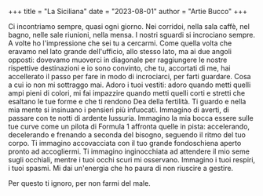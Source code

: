 +++
title = "La Siciliana"
date = "2023-08-01"
author = "Artie Bucco"
+++

Ci incontriamo sempre, quasi ogni giorno. Nei corridoi, nella sala caffè, nel bagno, nelle sale riunioni, nella mensa. I nostri sguardi si incrociano sempre. A volte ho l'impressione che sei tu a cercarmi. Come quella volta che eravamo nel lato grande dell'ufficio, allo stesso lato, ma ai due angoli opposti: dovevamo muoverci in diagonale per raggiungere le nostre rispettive destinazioni e io sono convinto, che tu, accortati di me, hai accellerato il passo per fare in modo di incrociarci, per farti guardare. Cosa a cui io non mi sottraggo mai. Adoro i tuoi vestiti: adoro quando metti quelli ampi pieni di colori, mi fai impazzire quando metti quelli corti e stretti che esaltano le tue forme e che ti rendono Dea della fertilità. 
Ti guardo e nella mia mente si insinuano i pensieri più infuocati. Immagino di averti, di passare con te notti di ardente lussuria. Immagino la mia bocca essere sulle tue curve come un pilota di Formula 1 affronta quelle in pista: accelerando, decelerando e frenando a seconda del bisogno, seguendo il ritmo del tuo corpo. Ti immagino accovacciata con il tuo grande fondoschiena aperto pronto ad accogliermi. Ti immagino inginocchiata ad attendere il mio seme sugli occhiali, mentre i tuoi occhi scuri mi osservano. Immagino i tuoi respiri, i tuoi spasmi. Mi dai un'energia che ho paura di non riuscire a gestire. 

Per questo ti ignoro, per non farmi del male.